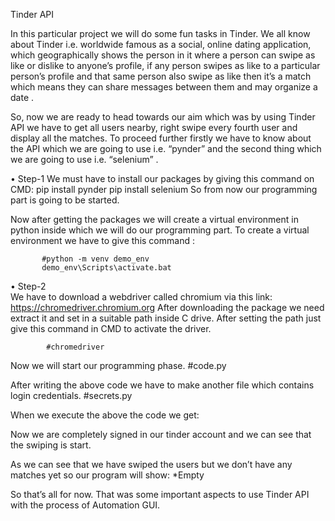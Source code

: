 Tinder API

In this particular project we will do some fun tasks in Tinder.
We all know about Tinder i.e. worldwide famous as a social, online dating application, which geographically shows the person in it where a person can swipe as like or dislike to anyone’s profile, if any person swipes as like to a particular person’s profile and that same person also swipe as like then it’s a match which means they can share messages between them and may organize a date .

So, now we are ready to head towards our aim which was by using Tinder API we have to get all users nearby, right swipe every fourth user and display all the matches.
To proceed further firstly we have to know about the API which we are going to use i.e.  “pynder” and the second thing which we are going to use i.e. “selenium”  .

•	Step-1  We must have to install our packages by giving this command on CMD:
                pip install pynder
               pip install selenium
So from now our programming part is going to be started.

Now after getting the packages we will create a virtual environment in python inside which we will do our programming part. To create a virtual environment we have to give this command :

           #python -m venv demo_env
           demo_env\Scripts\activate.bat
•	Step-2       
We have to download a webdriver called chromium via this link:
https://chromedriver.chromium.org
After downloading the package we need extract it and set in a suitable path inside C drive. After setting the path just give this command in CMD to activate the driver.
 
            #chromedriver
Now we will start our programming phase.
              #code.py

After writing the above code we have to make another file which contains login credentials.
              #secrets.py

When we execute the above the code we get:


Now we are completely signed in our tinder account and we can see that the swiping is start.


As we can see that we have swiped the users but we don’t have any matches yet so our program will show:
                          *Empty

So that’s all for now. That was some important aspects to use Tinder API  with the process of Automation GUI.
